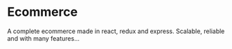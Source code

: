# Ecommerce
A complete ecommerce made in react, redux and express. Scalable, reliable and with many features...
